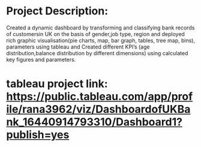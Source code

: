 # Project Description:
Created a dynamic dashboard by transforming and classifying bank
records of customersin UK on the basis of gender,job type, region and
deployed rich graphic visualisation(pie charts, map, bar graph, tables,
tree map, bins), parameters using tableau and Created different KPI’s
(age distribution,balance distribution by different dimensions) using
calculated key figures and parameters.

# tableau project link: https://public.tableau.com/app/profile/rana3962/viz/DashboardofUKBank_16440914793310/Dashboard1?publish=yes
